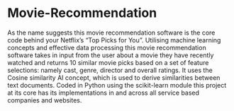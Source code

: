 # Movie-Recommendation

As the name suggests this movie recommendation software is the core code behind your Netflix’s “Top Picks for You”. Utilising machine learning concepts and effective data processing this movie recommendation software takes in input from the user about a movie they have recently watched and returns 10 similar movie picks based on a set of feature selections: namely cast, genre, director and overall ratings. It uses the Cosine similarity AI concept, which is used to derive similarities between text documents. Coded in Python using the scikit-learn module this project at its core has its implementations in and across all service based companies and websites. 
